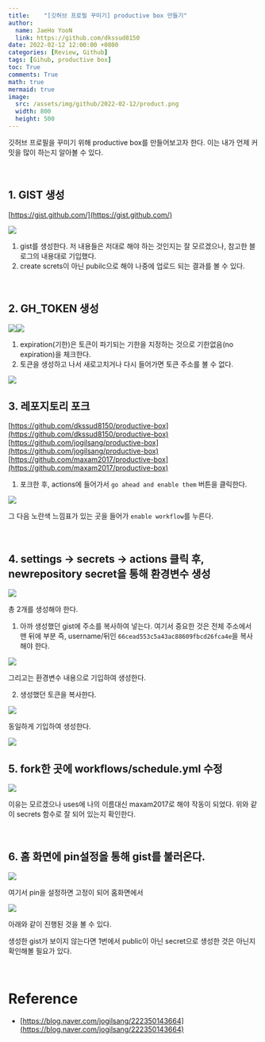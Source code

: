 ```yaml
---
title:    "[깃허브 프로필 꾸미기] productive box 만들기"
author:
  name: JaeHo YooN
  link: https://github.com/dkssud8150
date: 2022-02-12 12:00:00 +0800
categories: [Review, Github]
tags: [Gihub, productive box]
toc: True
comments: True
math: true
mermaid: true
image:
  src: /assets/img/github/2022-02-12/product.png
  width: 800
  height: 500
---
```


깃허브 프로필을 꾸미기 위해 productive box를 만들어보고자 한다. 이는 내가 언제 커밋을 많이 하는지 알아볼 수 있다.

<br>

## 1. GIST 생성

[https://gist.github.com/](https://gist.github.com/)

<img src="/assets/img/github/2022-02-12/gist.png">

1. gist를 생성한다. 저 내용들은 저대로 해야 하는 것인지는 잘 모르겠으나, 참고한 블로그의 내용대로 기입했다.
2. create screts이 아닌 pubilc으로 해야 나중에 업로드 되는 결과를 볼 수 있다.

<br>

## 2. GH_TOKEN 생성

<img src="/assets/img/github/2022-02-12/token1.png"><img src="/assets/img/github/2022-02-12/token2.png">

1. expiration(기한)은 토큰이 파기되는 기한을 지정하는 것으로 기한없음(no expiration)을 체크한다.
2. 토큰을 생성하고 나서 새로고치거나 다시 들어가면 토큰 주소를 볼 수 없다. 

<img src="/assets/img/github/2022-02-12/tokenre.png">

<br>

## 3. 레포지토리 포크

[https://github.com/dkssud8150/productive-box](https://github.com/dkssud8150/productive-box)
[https://github.com/jogilsang/productive-box](https://github.com/jogilsang/productive-box)
[https://github.com/maxam2017/productive-box](https://github.com/maxam2017/productive-box)


1. 포크한 후, actions에 들어가서 `go ahead and enable them` 버튼을 클릭한다.

<img src="/assets/img/github/2022-02-12/act.png">

그 다음 노란색 느낌표가 있는 곳을 들어가 `enable workflow`를 누른다.

<br>

## 4. settings -> secrets -> actions 클릭 후, newrepository secret을 통해 환경변수 생성

<img src="/assets/img/github/2022-02-12/secret.png">

총 2개를 생성해야 한다. 
1. 아까 생성했던 gist에 주소를 복사하여 넣는다. 여기서 중요한 것은 전체 주소에서 맨 뒤에 부분 즉, username/뒤인 `66cead553c5a43ac88609fbcd26fca4e`을 복사해야 한다.

<img src="/assets/img/github/2022-02-12/gist_id.png">

그리고는 환경변수 내용으로 기입하여 생성한다.

2. 생성했던 토큰을 복사한다.

<img src="/assets/img/github/2022-02-12/gist_token.png">

동일하게 기입하여 생성한다. 

<img src="/assets/img/github/2022-02-12/secret.png">

<br>

## 5. fork한 곳에 workflows/schedule.yml 수정

<img src="/assets/img/github/2022-02-12/schedule.png">

이유는 모르겠으나 uses에 나의 이름대신 maxam2017로 해야 작동이 되었다. 위와 같이 secrets 함수로 잘 되어 있는지 확인한다.

<br>

## 6. 홈 화면에 pin설정을 통해 gist를 불러온다.

<img src="/assets/img/github/2022-02-12/pin.png">

여기서 pin을 설정하면 고정이 되어 홈화면에서 

<img src="/assets/img/github/2022-02-12/pinned.png">

아래와 같이 진행된 것을 볼 수 있다.

생성한 gist가 보이지 않는다면 1번에서 public이 아닌 secret으로 생성한 것은 아닌지 확인해볼 필요가 있다.

<br>

# Reference

* [https://blog.naver.com/jogilsang/222350143664](https://blog.naver.com/jogilsang/222350143664)